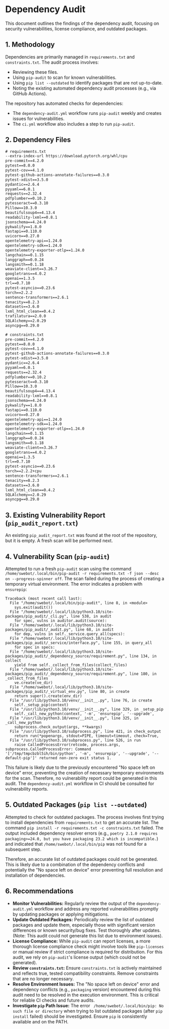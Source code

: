 # Dependency Audit

This document outlines the findings of the dependency audit, focusing on security vulnerabilities, license compliance, and outdated packages.

## 1. Methodology

Dependencies are primarily managed in `requirements.txt` and `constraints.txt`. The audit process involves:
*   Reviewing these files.
*   Using `pip-audit` to scan for known vulnerabilities.
*   Using `pip list --outdated` to identify packages that are not up-to-date.
*   Noting the existing automated dependency audit processes (e.g., via GitHub Actions).

The repository has automated checks for dependencies:
*   The `dependency-audit.yml` workflow runs `pip-audit` weekly and creates issues for vulnerabilities.
*   The `ci.yml` workflow also includes a step to run `pip-audit`.

## 2. Dependency Files

```txt
# requirements.txt
--extra-index-url https://download.pytorch.org/whl/cpu
pre-commit==4.2.0
pytest==8.0.0
pytest-cov==4.1.0
pytest-github-actions-annotate-failures==0.3.0
pytest-xdist==3.5.0
pydantic==2.6.4
pyyaml==6.0.1
requests==2.32.4
pdfplumber==0.10.2
pytesseract==0.3.10
Pillow==10.3.0
beautifulsoup4==4.13.4
readability-lxml==0.8.1
jsonschema==4.24.0
pykwalify==1.8.0
fastapi==0.110.0
uvicorn==0.27.0
opentelemetry-api==1.24.0
opentelemetry-sdk==1.24.0
opentelemetry-exporter-otlp==1.24.0
langchain==0.1.15
langgraph==0.0.24
langsmith==0.1.18
weaviate-client==3.26.7
googletrans==4.0.2
openai==1.3.5
trl==0.7.10
pytest-asyncio==0.23.6
torch==2.2.2
sentence-transformers==2.6.1
tenacity==8.2.3
datasets==3.6.0
lxml_html_clean==0.4.2
trafilatura==2.0.0
SQLAlchemy==2.0.29
asyncpg==0.29.0

```

```txt
# constraints.txt
pre-commit==4.2.0
pytest==8.0.0
pytest-cov==4.1.0
pytest-github-actions-annotate-failures==0.3.0
pytest-xdist==3.5.0
pydantic==2.6.4
pyyaml==6.0.1
requests==2.32.4
pdfplumber==0.10.2
pytesseract==0.3.10
Pillow==10.3.0
beautifulsoup4==4.13.4
readability-lxml==0.8.1
jsonschema==4.24.0
pykwalify==1.8.0
fastapi==0.110.0
uvicorn==0.27.0
opentelemetry-api==1.24.0
opentelemetry-sdk==1.24.0
opentelemetry-exporter-otlp==1.24.0
langchain==0.1.15
langgraph==0.0.24
langsmith==0.1.18
weaviate-client==3.26.7
googletrans==4.0.2
openai==1.3.5
trl==0.7.10
pytest-asyncio==0.23.6
torch==2.2.2+cpu
sentence-transformers==2.6.1
tenacity==8.2.3
datasets==3.6.0
lxml_html_clean==0.4.2
SQLAlchemy==2.0.29
asyncpg==0.29.0

```

## 3. Existing Vulnerability Report (`pip_audit_report.txt`)

An existing `pip_audit_report.txt` was found at the root of the repository, but it is empty.
A fresh scan will be performed next.

## 4. Vulnerability Scan (`pip-audit`)

Attempted to run a fresh `pip-audit` scan using the command `/home/swebot/.local/bin/pip-audit -r requirements.txt -f json --desc on --progress-spinner off`.
The scan failed during the process of creating a temporary virtual environment. The error indicates a problem with `ensurepip`:

```
Traceback (most recent call last):
  File "/home/swebot/.local/bin/pip-audit", line 8, in <module>
    sys.exit(audit())
  File "/home/swebot/.local/lib/python3.10/site-packages/pip_audit/_cli.py", line 538, in audit
    for spec, vulns in auditor.audit(source):
  File "/home/swebot/.local/lib/python3.10/site-packages/pip_audit/_audit.py", line 68, in audit
    for dep, vulns in self._service.query_all(specs):
  File "/home/swebot/.local/lib/python3.10/site-packages/pip_audit/_service/interface.py", line 155, in query_all
    for spec in specs:
  File "/home/swebot/.local/lib/python3.10/site-packages/pip_audit/_dependency_source/requirement.py", line 134, in collect
    yield from self._collect_from_files(collect_files)
  File "/home/swebot/.local/lib/python3.10/site-packages/pip_audit/_dependency_source/requirement.py", line 180, in _collect_from_files
    ve.create(ve_dir)
  File "/home/swebot/.local/lib/python3.10/site-packages/pip_audit/_virtual_env.py", line 80, in create
    return super().create(env_dir)
  File "/usr/lib/python3.10/venv/__init__.py", line 76, in create
    self._setup_pip(context)
  File "/usr/lib/python3.10/venv/__init__.py", line 329, in _setup_pip
    self._call_new_python(context, '-m', 'ensurepip', '--upgrade',
  File "/usr/lib/python3.10/venv/__init__.py", line 325, in _call_new_python
    subprocess.check_output(args, **kwargs)
  File "/usr/lib/python3.10/subprocess.py", line 421, in check_output
    return run(*popenargs, stdout=PIPE, timeout=timeout, check=True,
  File "/usr/lib/python3.10/subprocess.py", line 526, in run
    raise CalledProcessError(retcode, process.args,
subprocess.CalledProcessError: Command '['/tmp/tmpcbzbl5ih/bin/python', '-m', 'ensurepip', '--upgrade', '--default-pip']' returned non-zero exit status 1.
```

This failure is likely due to the previously encountered "No space left on device" error, preventing the creation of necessary temporary environments for the scan. Therefore, no vulnerability report could be generated in this audit.
The `dependency-audit.yml` workflow in CI should be consulted for vulnerability reports.

## 5. Outdated Packages (`pip list --outdated`)

Attempted to check for outdated packages. The process involves first trying to install dependencies from `requirements.txt` to get an accurate list.
The command `pip install -r requirements.txt -c constraints.txt` failed. The output included dependency resolver errors (e.g., `poetry 2.1.0 requires packaging>=24.0, but you have packaging 23.2 which is incompatible.`) and indicated that `/home/swebot/.local/bin/pip` was not found for a subsequent step.

Therefore, an accurate list of outdated packages could not be generated. This is likely due to a combination of the dependency conflicts and potentially the "No space left on device" error preventing full resolution and installation of dependencies.

## 6. Recommendations

*   **Monitor Vulnerabilities:** Regularly review the output of the `dependency-audit.yml` workflow and address any reported vulnerabilities promptly by updating packages or applying mitigations.
*   **Update Outdated Packages:** Periodically review the list of outdated packages and update them, especially those with significant version differences or known security/bug fixes. Test thoroughly after updates. (Note: This audit could not generate this list due to environment issues).
*   **License Compliance:** While `pip-audit` can report licenses, a more thorough license compliance check might involve tools like `pip-licenses` or manual review if strict compliance is required for distribution. For this audit, we rely on `pip-audit`'s license output (which could not be generated).
*   **Review `constraints.txt`:** Ensure `constraints.txt` is actively maintained and reflects true, tested compatibility constraints. Remove constraints that are no longer necessary.
*   **Resolve Environment Issues:** The "No space left on device" error and dependency conflicts (e.g., `packaging` version) encountered during this audit need to be resolved in the execution environment. This is critical for reliable CI checks and future audits.
*   **Investigate `pip` Path Issue:** The error ` /home/swebot/.local/bin/pip: No such file or directory` when trying to list outdated packages (after `pip install` failed) should be investigated. Ensure `pip` is consistently available and on the PATH.
